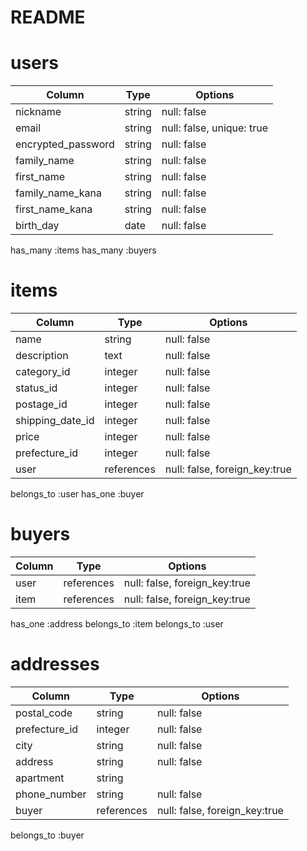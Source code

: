 # README

# users
| Column             | Type    | Options                   |
| ------------------ | ------- | ------------------------- |
| nickname           | string  | null: false               |
| email              | string  | null: false, unique: true |
| encrypted_password | string  | null: false               |
| family_name        | string  | null: false               |
| first_name         | string  | null: false               |
| family_name_kana   | string  | null: false               |
| first_name_kana    | string  | null: false               |
| birth_day          | date    | null: false               |

has_many :items
has_many :buyers


# items
| Column            | Type    | Options     |
| ----------------- | ------- | ----------- |
| name              | string  | null: false |
| description       | text    | null: false |
| category_id       | integer | null: false |
| status_id         | integer | null: false |
| postage_id        | integer | null: false |
| shipping_date_id  | integer | null: false |
| price             | integer | null: false |
| prefecture_id     | integer | null: false |
| user              | references | null: false, foreign_key:true |

belongs_to :user
has_one :buyer


# buyers
| Column           | Type       | Options                       |
| ---------------- | ---------- | ----------------------------- |
| user             | references | null: false, foreign_key:true |
| item             | references |null: false, foreign_key:true  |

has_one :address
belongs_to :item
belongs_to :user


# addresses
| Column            | Type       | Options     |
| ----------------- | ---------- | ----------- |
| postal_code       | string     | null: false  |
| prefecture_id     | integer    | null: false  |
| city              | string     | null: false  |
| address           | string     | null: false  |
| apartment         | string     |              |
| phone_number      | string     | null: false  |
| buyer             | references | null: false, foreign_key:true |

belongs_to :buyer